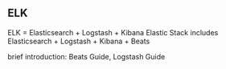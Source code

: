 ## ELK
ELK  = Elasticsearch + Logstash + Kibana
Elastic Stack includes Elasticsearch + Logstash + Kibana + Beats

brief introduction: Beats Guide, Logstash Guide
